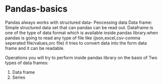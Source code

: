 # Pandas-basics
Pandas always works with structured data- Peocessing data
Data frame: Simple structured data set that can pandas can be read out.
Dataframe is one of the type of data format which is available inside pandas library.when pandas is going to read any type of file like (json,excel,csv-comma seperated file/values,orc file) it tries to convert data into the form data frame and it can be readable.

Operations you will try to perform inside pandas library on the basis of Two types of data frames:
1. Data frame
2. Series

